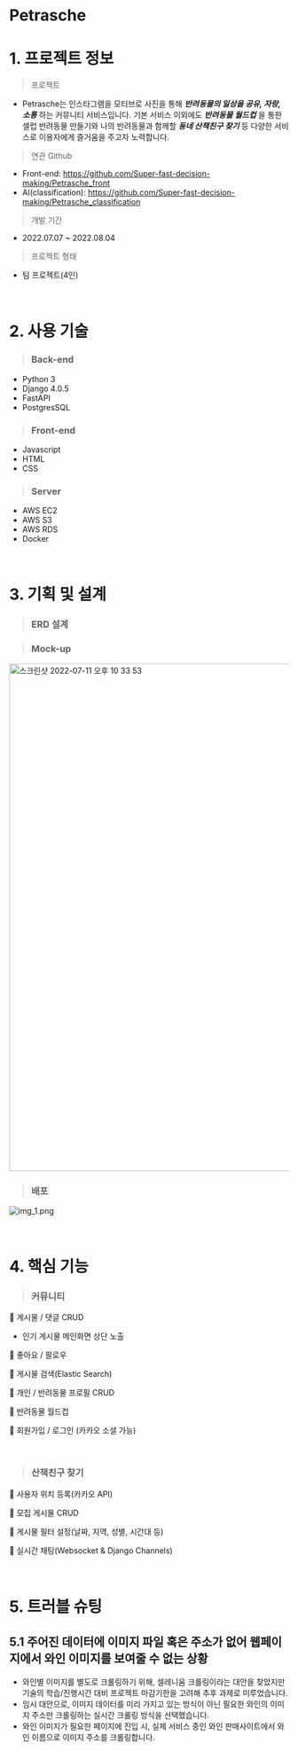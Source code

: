 # Petrasche

# 1. 프로젝트 정보

> 프로젝트 
- Petrasche는 인스타그램을 모티브로 사진을 통해 ***반려동물의 일상을 공유, 자랑, 소통*** 하는 커뮤니티 서비스입니다.
기본 서비스 이외에도 ***반려동물 월드컵*** 을 통한 셀럽 반려동물 만들기와 나의 반려동물과 함께할 ***동네 산책친구 찾기***  등 다양한 서비스로 이용자에게 즐거움을 주고자 노력합니다.

> 연관 Github
- Front-end: https://github.com/Super-fast-decision-making/Petrasche_front
- AI(classification): https://github.com/Super-fast-decision-making/Petrasche_classification

> 개발 기간
- 2022.07.07 ~ 2022.08.04

> 프로젝트 형태
- 팀 프로젝트(4인)

<br>

# 2. 사용 기술
> ### Back-end
- Python 3  
- Django 4.0.5  
- FastAPI
- PostgresSQL

> ### Front-end
- Javascript
- HTML
- CSS

> ### Server
- AWS EC2
- AWS S3
- AWS RDS
- Docker

<br>

# 3. 기획 및 설계
> ### ERD 설계

> ### Mock-up
<img width="916" alt="스크린샷 2022-07-11 오후 10 33 53" src="https://user-images.githubusercontent.com/100769423/187410368-85907cb4-cade-4119-abc9-9a06601099e7.png">

> ### 배포
![img_1.png](/static/img_1.png)

<br>

# 4. 핵심 기능

> ### 커뮤니티  

📌 게시물 / 댓글 CRUD  
  - 인기 게시물 메인화면 상단 노출  
  
📌 좋아요 / 팔로우  

📌 게시물 검색(Elastic Search)  

📌 개인 / 반려동물 프로필 CRUD  

📌 반려동물 월드컵  

📌 회원가입 / 로그인 (카카오 소셜 가능)  

<br>

> ### 산책친구 찾기  

📌 사용자 위치 등록(카카오 API)  

📌 모집 게시물 CRUD  

📌 게시물 필터 설정(날짜, 지역, 성별, 시간대 등)  

📌 실시간 채팅(Websocket & Django Channels)  

<br>

# 5. 트러블 슈팅
## 5.1 주어진 데이터에 이미지 파일 혹은 주소가 없어 웹페이지에서 와인 이미지를 보여줄 수 없는 상황
- 와인별 이미지를 별도로 크롤링하기 위해, 셀레니움 크롤링이라는 대안을 찾았지만 기술의 학습/진행시간 대비 프로젝트 마감기한을 고려해 추후 과제로 미루었습니다.
- 임시 대안으로, 이미지 데이터를 미리 가지고 있는 방식이 아닌 필요한 와인의 이미지 주소만 크롤링하는 실시간 크롤링 방식을 선택했습니다.
- 와인 이미지가 필요한 페이지에 진입 시, 실제 서비스 중인 와인 판매사이트에서 와인 이름으로 이미지 주소를 크롤링합니다.

